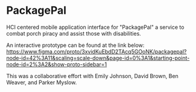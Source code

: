 # PackagePal
HCI centered mobile application interface for "PackagePal" a service to combat porch piracy and assist those with disabilities.

An interactive prototype can be found at the link below: 
https://www.figma.com/proto/3xvidKuEbdD2TAcq5GOoNK/packagepal?node-id=42%3A11&scaling=scale-down&page-id=0%3A1&starting-point-node-id=2%3A2&show-proto-sidebar=1

This was a collaborative effort with Emily Johnson, David Brown, Ben Weaver, and Parker Myslow.
